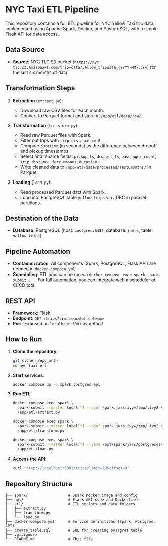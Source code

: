 # NYC Taxi ETL Pipeline

This repository contains a full ETL pipeline for NYC Yellow Taxi trip data, implemented using Apache Spark, Docker, and PostgreSQL, with a simple Flask API for data access.

## Data Source

* **Source**: NYC TLC S3 bucket (`https://nyc-tlc.s3.amazonaws.com/trip+data/yellow_tripdata_{YYYY-MM}.csv`) for the last six months of data.

## Transformation Steps

1. **Extraction** (`extract.py`):

   * Download raw CSV files for each month.
   * Convert to Parquet format and store in `/app/etl/data/raw/`.

2. **Transformation** (`transform.py`):

   * Read raw Parquet files with Spark.
   * Filter out trips with `trip_distance <= 0`.
   * Compute `duration` (in seconds) as the difference between dropoff and pickup timestamps.
   * Select and rename fields: `pickup_ts`, `dropoff_ts`, `passenger_count`, `trip_distance`, `fare_amount`, `duration`.
   * Write cleaned data to `/app/etl/data/processed/last6months/` in Parquet.

3. **Loading** (`load.py`):

   * Read processed Parquet data with Spark.
   * Load into PostgreSQL table `yellow_trips` via JDBC in parallel partitions.

## Destination of the Data

* **Database**: PostgreSQL (host: `postgres:5432`, database: `rides`, table: `yellow_trips`).

## Pipeline Automation

* **Containerization**: All components (Spark, PostgreSQL, Flask API) are defined in `docker-compose.yml`.
* **Scheduling**: ETL jobs can be run via `docker compose exec spark spark-submit ...`. For full automation, you can integrate with a scheduler or CI/CD tool.

## REST API

* **Framework**: Flask
* **Endpoint**: `GET /trips?limit=<n>&offset=<m>`
* **Port**: Exposed on `localhost:5001` by default.

## How to Run

1. **Clone the repository**:

   ```bash
   git clone <repo_url>
   cd nyc-taxi-etl
   ```

2. **Start services**:

   ```bash
   docker compose up -d spark postgres api
   ```

3. **Run ETL**:

   ```bash
   docker compose exec spark \
     spark-submit --master local[*] --conf spark.jars.ivy=/tmp/.ivy2 \
     /app/etl/extract.py

   docker compose exec spark \
     spark-submit --master local[*] --conf spark.jars.ivy=/tmp/.ivy2 \
     /app/etl/transform.py

   docker compose exec spark \
     spark-submit --master local[*] --jars /opt/spark/jars/postgresql-42.5.4.jar \
     /app/etl/load.py
   ```

4. **Access the API**:

   ```bash
   curl "http://localhost:5001/trips?limit=10&offset=0"
   ```

## Repository Structure

```
├── spark/                  # Spark Docker image and config
├── api/                    # Flask API code and Dockerfile
├── etl/                    # ETL scripts and data folders
│   ├── extract.py
│   ├── transform.py
│   └── load.py
├── docker-compose.yml      # Service definitions (Spark, Postgres, API)
├── create_table.sql        # SQL for creating postgres table
├── .gitignore
└── README.md               # This file
```
